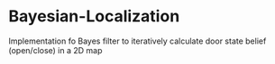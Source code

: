 # Bayesian-Localization
Implementation fo Bayes filter to iteratively calculate door state belief (open/close) in a 2D map
